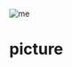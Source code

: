 ![me](https://user-images.githubusercontent.com/93558156/139755925-400f8eba-d46f-402b-af42-cdeb3bc63fa6.jpeg)
# picture
